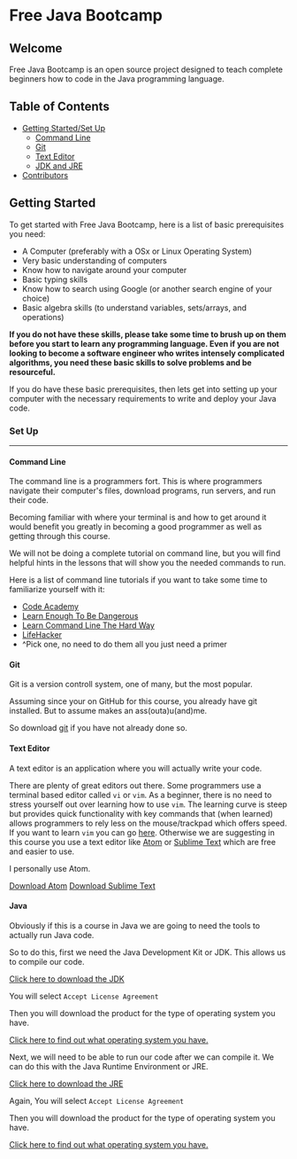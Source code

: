 # Free Java Bootcamp

## Welcome

Free Java Bootcamp is an open source project designed to teach complete beginners how to code in the Java programming language.

## Table of Contents

  - [Getting Started/Set Up](#getting-started)
    * [Command Line](#command-line)
    * [Git](#git)
    * [Text Editor](#text-editor)
    * [JDK and JRE](#java)
  - [Contributors](#contributors)
  
## Getting Started

To get started with Free Java Bootcamp, here is a list of basic prerequisites you need:

  - A Computer (preferably with a OSx or Linux Operating System)
  - Very basic understanding of computers
  - Know how to navigate around your computer
  - Basic typing skills
  - Know how to search using Google (or another search engine of your choice)
  - Basic algebra skills (to understand variables, sets/arrays, and operations)
  
**If you do not have these skills, please take some time to brush up on them before you start to learn any programming language. Even if you are not looking to become a software engineer who writes intensely complicated algorithms, you need these basic skills to solve problems and be resourceful.**

If you do have these basic prerequisites, then lets get into setting up your computer with the necessary requirements to write and deploy your Java code.

### Set Up
---

#### Command Line

The command line is a programmers fort. This is where programmers navigate their computer's files, download programs, run servers, and run their code. 

Becoming familiar with where your terminal is and how to get around it would benefit you greatly in becoming a good programmer as well as getting through this course.

We will not be doing a complete tutorial on command line, but you will find helpful hints in the lessons that will show you the needed commands to run.

Here is a list of command line tutorials if you want to take some time to familiarize yourself with it:

  - [Code Academy](https://www.codecademy.com/learn/learn-the-command-line)
  - [Learn Enough To Be Dangerous](https://www.learnenough.com/command-line-tutorial)
  - [Learn Command Line The Hard Way](https://learncodethehardway.org/unix/)
  - [LifeHacker](http://lifehacker.com/5633909/who-needs-a-mouse-learn-to-use-the-command-line-for-almost-anything)
  - ^Pick one, no need to do them all you just need a primer
  
#### Git

Git is a version controll system, one of many, but the most popular. 

Assuming since your on GitHub for this course, you already have git installed. But to assume makes an ass(outa)u(and)me.

So download [git](https://git-scm.com/book/en/v2/Getting-Started-Installing-Git) if you have not already done so.

#### Text Editor

A text editor is an application where you will actually write your code.

There are plenty of great editors out there. Some programmers use a terminal based editor called `vi` or `vim`. As a beginner, there is no need to stress yourself out over learning how to use `vim`. The learning curve is steep but provides quick functionality with key commands that (when learned) allows programmers to rely less on the mouse/trackpad which offers speed. If you want to learn `vim` you can go [here](http://vim-adventures.com/). Otherwise we are suggesting in this course you use a text editor like [Atom](https://atom.io/) or [Sublime Text](https://www.sublimetext.com/3) which are free and easier to use.

I personally use Atom.

[Download Atom](https://atom.io/)
[Download Sublime Text](https://www.sublimetext.com/3)

#### Java

Obviously if this is a course in Java we are going to need the tools to actually run Java code.

So to do this, first we need the Java Development Kit or JDK. This allows us to compile our code.

[Click here to download the JDK](http://www.oracle.com/technetwork/java/javase/downloads/jdk8-downloads-2133151.html)

You will select `Accept License Agreement`

Then you will download the product for the type of operating system you have.

[Click here to find out what operating system you have.](http://support.hubris.net/knowledge_base/006.php)

Next, we will need to be able to run our code after we can compile it. We can do this with the Java Runtime Environment or JRE. 

[Click here to download the JRE](http://www.oracle.com/technetwork/java/javase/downloads/jre8-downloads-2133155.html)

Again, You will select `Accept License Agreement`

Then you will download the product for the type of operating system you have.

[Click here to find out what operating system you have.](http://support.hubris.net/knowledge_base/006.php)

